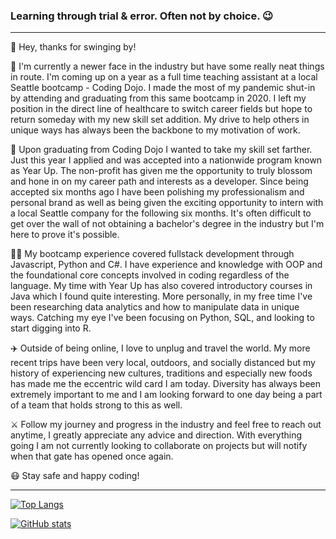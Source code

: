 ### Learning through trial & error. Often not by choice. 😉

---

🖖 Hey, thanks for swinging by!

👾 I'm currently a newer face in the industry but have some really neat things in route. I'm coming up on a year as a full time teaching assistant at a local Seattle bootcamp - Coding Dojo. I made the most of my pandemic shut-in by attending and graduating from this same bootcamp in 2020. I left my position in the direct line of healthcare to switch career fields but hope to return someday with my new skill set addition. My drive to help others in unique ways has always been the backbone to my motivation of work.

🚀 Upon graduating from Coding Dojo I wanted to take my skill set farther. Just this year I applied and was accepted into a nationwide program known as Year Up. The non-profit has given me the opportunity to truly blossom and hone in on my career path and interests as a developer. Since being accepted six months ago I have been polishing my professionalism and personal brand as well as being given the exciting opportunity to intern with a local Seattle company for the following six months. It's often difficult to get over the wall of not obtaining a bachelor's degree in the industry but I'm here to prove it's possible. 

👩‍💻 My bootcamp experience covered fullstack development through Javascript, Python and C#. I have experience and knowledge with OOP and the foundational core concepts involved in coding regardless of the language. My time with Year Up has also covered introductory courses in Java which I found quite interesting. More personally, in my free time I've been researching data analytics and how to manipulate data in unique ways. Catching my eye I've been focusing on Python, SQL, and looking to start digging into R. 

✈️ Outside of being online, I love to unplug and travel the world. My more recent trips have been very local, outdoors, and socially distanced but my history of experiencing new cultures, traditions and especially new foods has made me the eccentric wild card I am today. Diversity has always been extremely important to me and I am looking forward to one day being a part of a team that holds strong to this as well. 

⚔️ Follow my journey and progress in the industry and feel free to reach out anytime, I greatly appreciate any advice and direction. 
With everything going I am not currently looking to collaborate on projects but will notify when that gate has opened once again.

😷 Stay safe and happy coding!

---

[![Top Langs](https://github-readme-stats.vercel.app/api/top-langs/?username=aefalshaw&layout=compact&theme=nord)](https://github.com/aefalshaw/github-readme-stats)


[![GitHub stats](https://github-readme-stats.vercel.app/api?username=aefalshaw&show_icons=true&theme=nord)](https://github.com/aefalshaw/github-readme-stats)


